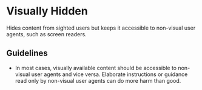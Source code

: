 <!-- @license CC0-1.0 -->

# Visually Hidden

Hides content from sighted users but keeps it accessible to non-visual user agents, such as screen readers.

## Guidelines

- In most cases, visually available content should be accessible to non-visual user agents and vice versa.
  Elaborate instructions or guidance read only by non-visual user agents can do more harm than good.
